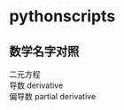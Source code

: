# pythonscripts


## 数学名字对照 

   二元方程                         <br>
   导数        derivative <br>
   偏导数 partial derivative  <br>
    
   
   